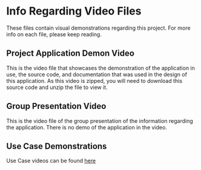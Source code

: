 # Info Regarding Video Files

These files contain visual demonstrations regarding this project. For more info on each file, please keep reading.

## Project Application Demon Video

This is the video file that showcases the demonstration of the application in  use, the source code, and documentation that was used in the design of this application. As this video is zipped, you will need to download this source code and unzip the file to view it.

## Group Presentation Video

This is the video file of the group presentation of the information regarding the application. There is no demo of the application in the video.

## Use Case Demonstrations

Use Case videos can be found [here](https://tinyurl.com/3at5dh45)
